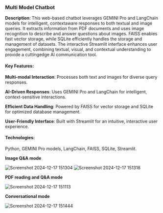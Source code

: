 ### Multi Model Chatbot
**Description**: This web-based chatbot leverages GEMINI Pro and LangChain models for intelligent, contextaware responses to both textual and image queries. It extracts information from PDF documents and uses image recognition to describe and answer questions about images. FAISS enables fast vector storage, while
SQLite efficiently handles the storage and management of datasets. The interactive Streamlit interface
enhances user engagement, combining textual, visual, and contextual understanding to provide a cuttingedge AI communication tool.

#### Key Features:

**Multi-modal Interaction**: Processes both text and images for diverse query responses.

**AI-Driven Responses**: Uses GEMINI Pro and LangChain for intelligent, context-sensitive interactions.

**Efficient Data Handling**: Powered by FAISS for vector storage and SQLite for optimized database
management.

**User-Friendly Interface**: Built with Streamlit for an intuitive, interactive user experience.



#### Technologies: 
Python, GEMINI Pro models, LangChain, FAISS, SQLite, Streamlit.


**Image Q&A mode**

![Screenshot 2024-12-17 151304](https://github.com/user-attachments/assets/598a0bbd-1393-4df9-8ac9-9fd004e96cc0)
![Screenshot 2024-12-17 151318](https://github.com/user-attachments/assets/f22452c5-2c9a-43c5-8330-e13ebb0b4e6c)



**PDF reading and Q&A mode**

![Screenshot 2024-12-17 151113](https://github.com/user-attachments/assets/1a67256b-d5c5-461b-9fcc-b39d4c5929ae)



**Conversational mode**

![Screenshot 2024-12-17 151444](https://github.com/user-attachments/assets/04fb9bd0-6992-47c3-9471-9a2d43834dd1)
